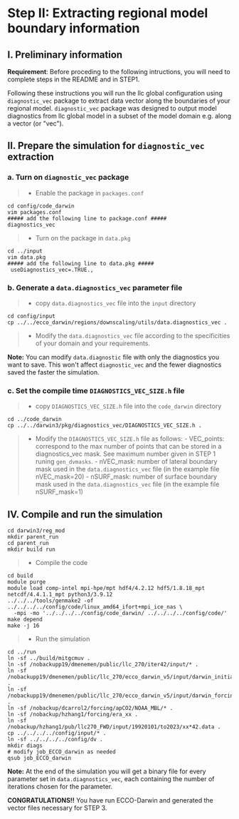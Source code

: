 # Step II: Extracting regional model boundary information

## I. Preliminary information
**Requirement**: Before proceding to the following intructions, you will need to complete steps in the README and in STEP1.

Following these instructions you will run the llc global configuration using ``diagnostic_vec`` package to extract data vector along the boundaries of your regional model. ``diagnostic_vec`` package was designed to output model diagnostics from llc global model in a subset of the model domain e.g. along a vector (or "vec").

## II. Prepare the simulation for ``diagnostic_vec`` extraction

### a. Turn on ``diagnostic_vec`` package

> - Enable the package in ``packages.conf``
```
cd config/code_darwin
vim packages.conf
##### add the following line to package.conf #####
diagnostics_vec
```
> - Turn on the package in ``data.pkg``
```
cd ../input
vim data.pkg
##### add the following line to data.pkg #####
 useDiagnostics_vec=.TRUE.,
```

### b. Generate a ``data.diagnostics_vec`` parameter file
> - copy ``data.diagnostics_vec`` file into the ``input`` directory
```
cd config/input
cp ../../ecco_darwin/regions/downscaling/utils/data.diagnostics_vec .
```
> - Modify the ``data.diagnostics_vec`` file according to the specificities of your domain and your requirements.

**Note:** You can modify ``data.diagnostic`` file with only the diagnostics you want to save. This won't affect ``diagnostic_vec`` and the fewer diagnostics saved the faster the simulation.

### c. Set the compile time ``DIAGNOSTICS_VEC_SIZE.h`` file
> - copy ``DIAGNOSTICS_VEC_SIZE.h`` file into the ``code_darwin`` directory
```
cd ../code_darwin
cp ../../darwin3/pkg/diagnostics_vec/DIAGNOSTICS_VEC_SIZE.h .
```
> - Modify the ``DIAGNOSTICS_VEC_SIZE.h`` file as follows:
    - VEC_points: correspond to the max number of points that can be stored in a diagnostics_vec mask. See maximum number given in STEP 1 runing ``gen_dvmasks``.
    - nVEC_mask: number of lateral boundary mask used in the ``data.diagnostics_vec`` file (in the example file nVEC_mask=20)
    - nSURF_mask: number of surface boundary mask used in the ``data.diagnostics_vec`` file (in the example file nSURF_mask=1)

## IV. Compile and run the simulation
```
cd darwin3/reg_mod
mkdir parent_run
cd parent_run
mkdir build run
```
> - Compile the code
```
cd build
module purge
module load comp-intel mpi-hpe/mpt hdf4/4.2.12 hdf5/1.8.18_mpt netcdf/4.4.1.1_mpt python3/3.9.12
../../../tools/genmake2 -of ../../../../config/code/linux_amd64_ifort+mpi_ice_nas \
  -mpi -mo '../../../../config/code_darwin/ ../../../../config/code/'
make depend
make -j 16
```
> - Run the simulation
```
cd ../run
ln -sf ../build/mitgcmuv .
ln -sf /nobackupp19/dmenemen/public/llc_270/iter42/input/* .
ln -sf /nobackupp19/dmenemen/public/llc_270/ecco_darwin_v5/input/darwin_initial_conditions/* .
ln -sf /nobackupp19/dmenemen/public/llc_270/ecco_darwin_v5/input/darwin_forcing/* .
ln -sf /nobackup/dcarrol2/forcing/apCO2/NOAA_MBL/* .
ln -sf /nobackup/hzhang1/forcing/era_xx .
ln -sf /nobackup/hzhang1/pub/llc270_FWD/input/19920101/to2023/xx*42.data .
cp ../../../../config/input/* .
ln -sf ../../../../config/dv .
mkdir diags
# modify job_ECCO_darwin as needed
qsub job_ECCO_darwin
```

**Note:** At the end of the simulation you will get a binary file for every parameter set in ``data.diagnostics_vec``, each containing the number of iterations chosen for the parameter.

**CONGRATULATIONS!!** You have run ECCO-Darwin and generated the vector files necessary for STEP 3.
